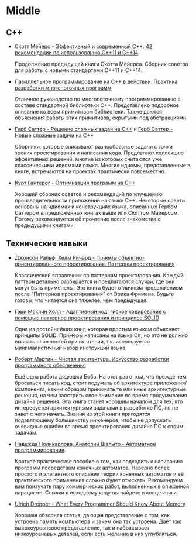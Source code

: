 # Middle

## C++

- [Скотт Мейерс - Эффективный и современный С++. 42 рекомендации по использованию C++11 и C++14](https://www.ozon.ru/product/effektivnyy-i-sovremennyy-s-42-rekomendatsii-po-ispolzovaniyu-c11-i-c14-effektivnyy-i-sovremennyy-34747131/?sh=CHL5ECEP)

    Продолжение предыдущей книги Скотта Мейерса. Сборник советов для работы с новыми стандартами C++11 и C++14.

- [Параллельное программирование на С++ в действии. Практика разработки многопоточных программ](https://www.ozon.ru/product/parallelnoe-programmirovanie-na-s-v-deystvii-praktika-razrabotki-mnogopotochnyh-programm-217051361/?asb=uff2kmWPtH7totJyGfGyYsPFkTR%252BIxeTdrNvGvZlqzc%253D&asb2=L78tfqOpsfrZsUEmgaZ9kZgbmpv4Jyn9UhBcKxIEO3Q&keywords=%D0%9F%D0%B0%D1%80%D0%B0%D0%BB%D0%BB%D0%B5%D0%BB%D1%8C%D0%BD%D0%BE%D0%B5+%D0%BF%D1%80%D0%BE%D0%B3%D1%80%D0%B0%D0%BC%D0%BC%D0%B8%D1%80%D0%BE%D0%B2%D0%B0%D0%BD%D0%B8%D0%B5+%D0%BD%D0%B0+C%2B%2B&sh=nq_ppy1R)

    Отличное руководство по многопоточному программированию в составе стандартной библиотеки C++. Представлено подробное описание ко всем примитивам библиотеки. Также даются объяснения работы этих примитивов, скрытыми под абстракциями.

- [Герб Саттер - Решение сложных задач на С++](https://www.ozon.ru/product/reshenie-slozhnyh-zadach-na-s-1273200/?sh=gy2qlNpv) и [Герб Саттер - Новые сложные задачи на C++](https://www.ozon.ru/product/novye-slozhnye-zadachi-na-c-2342923/?sh=PpLM-a9C)

    Сборники, которые описывают разнообразные задачи с точки зрения проектирования и написания кода. Предлагают коллекцию эффективных решений, многие из которых считаются уже классическими идиомами языка. Многие идиомы, представленные в книге, встречаются на проектах практически повсеместно. 

- [Курт Гантерог - Оптимизация программ на C++](https://www.ozon.ru/product/optimizatsiya-programm-na-c-proverennye-metody-povysheniya-proizvoditelnosti-140145932/?sh=OlHzzZHG)

    Хороший сборник советов и рекомендаций по улучшению производительности приложений на языке C++. Некоторые советы основаны на идиомах и конструкциях языка, описанных Гербом Саттером в предложенных книгах выше или Скоттом Майерсом. Потому рекомендуется её прочтение после знакомства с предыдущими книгами.    

## Технические навыки

- [Джонсон Ральф, Хелм Ричард - Приемы объектно-ориентированного проектирования. Паттерны проектирования](https://www.ozon.ru/product/priemy-obektno-orientirovannogo-proektirovaniya-patterny-proektirovaniya-2457392/?sh=U_1tfTeu)

    Классический справочник по паттернам проектирования. Каждый паттерн детально разбирается и предлагаются случаи, где они могут быть применены. Это книга будет отличным продолжением после "Паттернов проектирования" от Эрика Фримена. Будьте готовы, что читается она тяжелее, чем предыдущая.

- [Гэри Маклин Холл - Адаптивный код: гибкое кодирование с помощью паттернов проектирования и принципов SOLID](https://www.ozon.ru/product/adaptivnyy-kod-gibkoe-kodirovanie-s-pomoshchyu-patternov-proektirovaniya-i-printsipov-solid-142089791/?sh=yQeAC0en)

    Одна из достойнейших книг, которая простым языком объясняет принципы SOLID. Примеры написаны на языке C#, но это не должно вызвать сложностей при их чтении, т.к. используется минималистичный набор инструкций языка.

- [Роберт Мартин - Чистая архитектура. Искусство разработки программного обеспечения](https://www.ozon.ru/product/chistaya-arhitektura-iskusstvo-razrabotki-programmnogo-obespecheniya-martin-robert-martin-robert-211433166)

    Ещё одна работа дядюшки Боба. На этот раз о том, что прежде чем бросаться писать код, стоит подумать об архитектуре приложения/компонента, каким образом принимать те или иные архитектурные решения, на чем заострить свое внимание во время продумывания дизайна решения. Эта книга станет хорошим началом для тех, кто интересуется архитектурными задачами в разработке ПО, но не знает с чего начать. Знания из этой книги пригодятся подавляющему большинству инженеров, чтобы не допускать очевидные ошибки во время проектирования дизайна ПО к своим задачам.

- [Надежда Поликарпова, Анатолий Шалыто  - Автоматное программирование](https://www.ozon.ru/product/avtomatnoe-programmirovanie-28260411/?sh=KMISCILZ)

    Краткое практическое пособие о том, как подходить к написанию программ посредством конечных автоматов. Наверно более простого и элегантного описания теории конечных автоматов и её практического применения сложно будет отыскать. Рекомендуем вам поизучать пару коммерческих работ, выполненных в описанной парадигме. Ссылки к исходному коду вы найдете в конце книги.

- [Ulrich Drepper - What Every Programmer Should Know About Memory](https://people.freebsd.org/~lstewart/articles/cpumemory.pdf)
    
    Хорошая обзорная статья, дающая представление о том, как устроена память компьютера и зачем она так устроена. Даёт как высокоуровневое представление, так и набрасывает низкоуровневых деталей, если есть желание в них углубляться.
